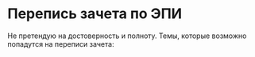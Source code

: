 # Перепись зачета по ЭПИ

Не претендую на достоверность и полноту.
Темы, которые возможно попадутся на переписи зачета:

```{tableofcontents}
```
